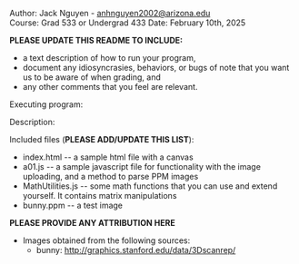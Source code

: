 Author: Jack Nguyen - anhnguyen2002@arizona.edu  
Course: Grad 533 or Undergrad 433
Date: February 10th, 2025

**PLEASE UPDATE THIS README TO INCLUDE:**

- a text description of how to run your program,
- document any idiosyncrasies, behaviors, or bugs of note that you want us to be aware of when grading, and
- any other comments that you feel are relevant.

Executing program:

Description:

Included files (**PLEASE ADD/UPDATE THIS LIST**):

- index.html -- a sample html file with a canvas
- a01.js -- a sample javascript file for functionality with the image uploading, and a method to parse PPM images
- MathUtilities.js -- some math functions that you can use and extend yourself. It contains matrix manipulations
- bunny.ppm -- a test image

**PLEASE PROVIDE ANY ATTRIBUTION HERE**

- Images obtained from the following sources:
  - bunny: http://graphics.stanford.edu/data/3Dscanrep/
